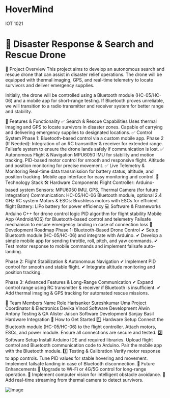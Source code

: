 # HoverMind
IOT 1021

# 🚁 Disaster Response & Search and Rescue Drone
📌 Project Overview
This project aims to develop an autonomous search and rescue drone that can assist in disaster relief operations. The drone will be equipped with thermal imaging, GPS, and real-time telemetry to locate survivors and deliver emergency supplies.

Initially, the drone will be controlled using a Bluetooth module (HC-05/HC-06) and a mobile app for short-range testing. If Bluetooth proves unreliable, we will transition to a radio transmitter and receiver system for better range and stability.

🔹 Features & Functionality
✅ Search & Rescue Capabilities
Uses thermal imaging and GPS to locate survivors in disaster zones.
Capable of carrying and delivering emergency supplies to designated locations.
✅ Control System
Phase 1: Bluetooth-based control via a custom mobile app.
Phase 2 (If Needed): Integration of an RC transmitter & receiver for extended range.
Failsafe system to ensure the drone lands safely if communication is lost.
✅ Autonomous Flight & Navigation
MPU6050 IMU for stability and motion tracking.
PID-based motor control for smooth and responsive flight.
Altitude and position monitoring for precise movement.
✅ Live Telemetry & Monitoring
Real-time data transmission for battery status, altitude, and position tracking.
Mobile app interface for easy monitoring and control.
📡 Technology Stack
🛠 Hardware Components
Flight Controller: Arduino-based system
Sensors: MPU6050 IMU, GPS, Thermal Camera (for future integration)
Communication: HC-05/HC-06 Bluetooth module, optional 2.4 GHz RC system
Motors & ESCs: Brushless motors with ESCs for efficient flight
Battery: LiPo battery for power efficiency
💻 Software & Frameworks
Arduino C++ for drone control logic
PID algorithm for flight stability
Mobile App (Android/iOS) for Bluetooth-based control and telemetry
Failsafe mechanism to ensure emergency landing in case of connection loss
🚀 Development Roadmap
Phase 1: Bluetooth-Based Drone Control
✔ Setup Bluetooth module (HC-05/HC-06) and integrate with Arduino.
✔ Develop a simple mobile app for sending throttle, roll, pitch, and yaw commands.
✔ Test motor response to mobile commands and implement failsafe auto-landing.

Phase 2: Flight Stabilization & Autonomous Navigation
✔ Implement PID control for smooth and stable flight.
✔ Integrate altitude monitoring and position tracking.

Phase 3: Advanced Features & Long-Range Communication
✔ Expand control range using RC transmitter & receiver if Bluetooth is insufficient.
✔ Add thermal imaging & GPS tracking for automated rescue missions.

👥 Team Members
Name	Role
Harisanker Sureshkumar Uma	Project Coordinator & Electronics
Devika Vinod	Software Development
Alwin Antony	Testing & QA
Alister Jaison	Software Development
Sanjay Basil	Hardware Integration
📌 How to Get Started
1️⃣ Hardware Setup
Connect the Bluetooth module (HC-05/HC-06) to the flight controller.
Attach motors, ESCs, and power module.
Ensure all connections are secure and tested.
2️⃣ Software Setup
Install Arduino IDE and required libraries.
Upload flight control and Bluetooth communication code to Arduino.
Pair the mobile app with the Bluetooth module.
3️⃣ Testing & Calibration
Verify motor response to app controls.
Tune PID values for stable hovering and movement.
Implement failsafe landing in case of Bluetooth disconnection.
📢 Future Enhancements
🔹 Upgrade to Wi-Fi or 4G/5G control for long-range operation.
🔹 Implement computer vision for intelligent obstacle avoidance.
🔹 Add real-time streaming from thermal camera to detect survivors.

![Image](https://github.com/user-attachments/assets/2ed07bf8-0395-49fd-9b5b-824709bce290)
